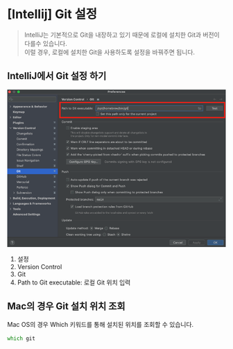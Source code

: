 # [Intellij] Git 설정

> IntelliJ는 기본적으로 Git을 내장하고 있기 때문에 로컬에 설치한 Git과 버전이 다를수 있습니다.  
> 이럴 경우, 로컬에 설치한 Git을 사용하도록 설정을 바꿔주면 됩니다.

## IntelliJ에서 Git 설정 하기

![IntelliJ Git 경로 설정](../../public/_posts/Git/Git_설정_스크린샷1.png)

1. 설정
2. Version Control
3. Git
4. Path to Git executable: 로컬 Git 위치 입력

## Mac의 경우 Git 설치 위치 조회

Mac OS의 경우 Which 키워드를 통해 설치된 위치를 조회할 수 있습니다.

```zsh
which git
```